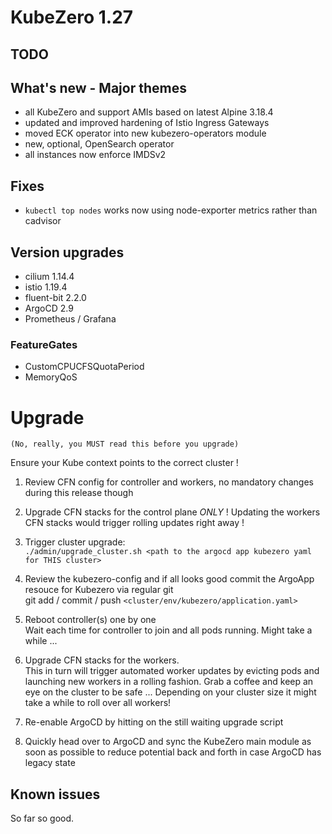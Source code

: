 # KubeZero 1.27

## TODO

## What's new - Major themes
- all KubeZero and support AMIs based on latest Alpine 3.18.4
- updated and improved hardening of Istio Ingress Gateways
- moved ECK operator into new kubezero-operators module
- new, optional, OpenSearch operator
- all instances now enforce IMDSv2

## Fixes
- `kubectl top nodes` works now using node-exporter metrics rather than cadvisor

## Version upgrades
- cilium 1.14.4
- istio 1.19.4
- fluent-bit 2.2.0
- ArgoCD 2.9
- Prometheus / Grafana

### FeatureGates
- CustomCPUCFSQuotaPeriod
- MemoryQoS

# Upgrade
`(No, really, you MUST read this before you upgrade)`

Ensure your Kube context points to the correct cluster !

1. Review CFN config for controller and workers, no mandatory changes during this release though

2. Upgrade CFN stacks for the control plane *ONLY* !
  Updating the workers CFN stacks would trigger rolling updates right away !

3. Trigger cluster upgrade:  
  `./admin/upgrade_cluster.sh <path to the argocd app kubezero yaml for THIS cluster>`

4. Review the kubezero-config and if all looks good commit the ArgoApp resouce for Kubezero via regular git  
  git add / commit / push `<cluster/env/kubezero/application.yaml>`  

5. Reboot controller(s) one by one  
Wait each time for controller to join and all pods running.
Might take a while ...

6. Upgrade CFN stacks for the workers.  
  This in turn will trigger automated worker updates by evicting pods and launching new workers in a rolling fashion.
  Grab a coffee and keep an eye on the cluster to be safe ...
  Depending on your cluster size it might take a while to roll over all workers!

7. Re-enable ArgoCD by hitting <return> on the still waiting upgrade script 

8. Quickly head over to ArgoCD and sync the KubeZero main module as soon as possible to reduce potential back and forth in case ArgoCD has legacy state


## Known issues
So far so good.
